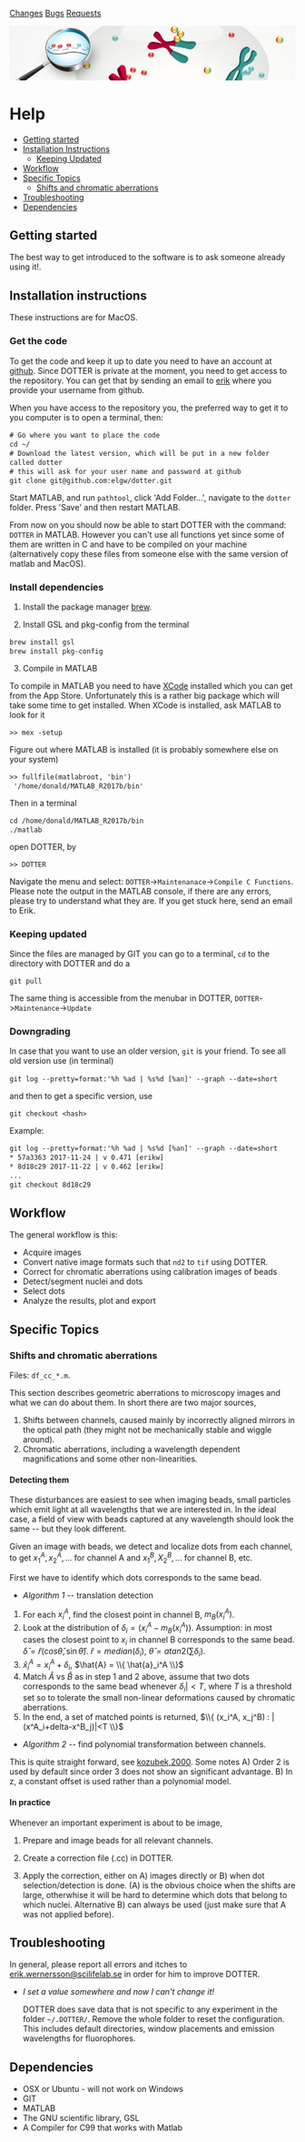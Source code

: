 <link rel="stylesheet" href="style.css">

<!--
<script src='https://cdnjs.cloudflare.com/ajax/libs/mathjax/2.7.0/MathJax.js?config=TeX-MML-AM_CHTML'>
</script>

<script type="text/x-mathjax-config">
  MathJax.Hub.Config({tex2jax: {inlineMath: [['$','$'], ['\\(','\\)']]}});
</script>
-->

[Changes](README.md)
[Bugs](BUGS.md)
[Requests](REQUESTS.md)

![DOTTER LOGO](logo_758.jpg)

# Help

 * [Getting started](#GettingStarted)
 * [Installation Instructions](#Installation)
   * [Keeping Updated](#KeepingUpdated) 
 * [Workflow](#Workflow)
 * [Specific Topics](#SpecificTopics)
   * [Shifts and chromatic aberrations](#ShiftsCorrections)
 * [Troubleshooting](#Troubleshooting)
 * [Dependencies](#Dependencies)

<a name="GettingStarted"/>

## Getting started
The best way to get introduced to the software is to ask someone
already using it!.

<a name="Installation"/>

## Installation instructions

These instructions are for MacOS.

### Get the code
To get the code and keep it up to date you need to have an account at [github](http://www.github.com). Since DOTTER is private at the moment, you need to get access to the repository. You can get that by sending an email to [erik](email:erik.wernersson@gmail.com) where you provide your username from github.

When you have access to the repository you, the preferred way to get it to you computer is to open a terminal, then:
```
# Go where you want to place the code
cd ~/
# Download the latest version, which will be put in a new folder called dotter
# this will ask for your user name and password at github
git clone git@github.com:elgw/dotter.git
```

Start MATLAB, and run `pathtool`, click 'Add Folder...', navigate to the `dotter` folder. Press 'Save' and then restart MATLAB.

From now on you should now be able to start
DOTTER with the command: `DOTTER` in MATLAB. However you can't use all functions yet since some of them are written in C and have to be compiled on your machine (alternatively copy these files from someone else with the same version of matlab and MacOS).


### Install dependencies

1. Install the package manager [brew](https://brew.sh/).

2. Install GSL and pkg-config from the terminal
  ```
  brew install gsl
  brew install pkg-config
  ```

3. Compile in MATLAB

To compile in MATLAB you need to have [XCode](https://developer.apple.com/xcode/) installed which you can get from the App Store. Unfortunately this is a rather big package which will take some time to get installed. When XCode is installed, ask MATLAB to look for it
```
>> mex -setup
```

Figure out where MATLAB is installed (it is probably somewhere else on your system)
```
>> fullfile(matlabroot, 'bin')
 '/home/donald/MATLAB_R2017b/bin'
```

Then in a terminal
```
cd /home/donald/MATLAB_R2017b/bin
./matlab
```

open DOTTER, by
```
>> DOTTER
```
Navigate the menu and select: `DOTTER`->`Maintenanace`->`Compile C Functions`. Please note the output in the MATLAB console, if there are any errors, please try to understand what they are. If you get stuck here, send an email to Erik.


<a name="KeepingUpdated" />

### Keeping updated
Since the files are managed by GIT you can go to a terminal, `cd` to
the directory with DOTTER and do a

```
git pull
```

The same thing is accessible from the menubar in DOTTER,
`DOTTER`->`Maintenance`->`Update`

### Downgrading
In case that you want to use an older version, `git` is your friend.
To see all old version use (in terminal)

``
git log --pretty=format:'%h %ad | %s%d [%an]' --graph --date=short 
``

and then to get a specific version, use

```
git checkout <hash>
```

Example:

```
git log --pretty=format:'%h %ad | %s%d [%an]' --graph --date=short
* 57a3363 2017-11-24 | v 0.471 [erikw]
* 8d18c29 2017-11-22 | v 0.462 [erikw]
...
git checkout 8d18c29

```

<a name="Workflow"/>

## Workflow

The general workflow is this:

 * Acquire images
 * Convert native image formats such that `nd2` to `tif` using DOTTER.
 * Correct for chromatic aberrations using calibration images of beads
 * Detect/segment nuclei and dots
 * Select dots
 * Analyze the results, plot and export

<a name="SpecificTopics"/>

## Specific Topics

<a name="ShiftsCorrections"/>

### Shifts and chromatic aberrations

Files: `df_cc_*.m`.

This section describes geometric aberrations to microscopy images and what we
can do about them. In short there are two major sources, 

 1. Shifts between channels, caused mainly by incorrectly aligned
    mirrors in the optical path (they might not be mechanically
stable and wiggle around).
 2. Chromatic aberrations, including a wavelength dependent
    magnifications and some other non-linearities.

#### Detecting them

These disturbances are easiest to see when imaging beads, small
particles which emit light at all wavelengths that we are interested
in. In the ideal case, a field of view with beads captured at any
wavelength should look the same -- but they look different.

Given an image with beads, we detect and localize dots from each
channel, to get $x_1^A, x_2^A, ...$ for channel A and $x_1^B, X_2^B,
...$ for channel B, etc.

First we have to identify which dots corresponds to the same bead.

 * _Algorithm 1_ -- translation detection
 1. For each $x_i^A$, find the closest point in channel B,
    $m_B(x_i^A)$.
 2. Look at the distribution of $\delta_i = (x_i^A-m_B(x_i^A))$. Assumption: in
    most cases the closest point to $x_i$ in channel B corresponds to
the same bead. $\hat{\delta} = \hat{r}
(cos \hat{\theta},\sin \hat{\theta})$.
$\hat{r}=median(\delta_i)$, $\hat{\theta} = atan2(\sum\delta_i)$.
3. $\hat{x}_i^A = x_i^A + \delta_i$, $\hat{A} = \\{ \hat{a}_i^A
   \\}$
4. Match $\hat{A}$ vs $\hat{B}$ as in step 1 and 2 above, assume that
   two dots corresponds to the same bead whenever $\delta_i|<T$,
where $T$ is a threshold set so to tolerate the small non-linear
deformations caused by chromatic aberrations.
5. In the end, a set of matched points is returned, $\\{ (x_i^A,
   x_j^B) : |(x^A_i+delta-x^B_j)|<T \\}$

 * _Algorithm 2_ -- find polynomial transformation between channels.

 This is quite straight forward, see
[kozubek,2000](http://dx.doi.org/10.1046/j.1365-2818.2000.00754.x).
Some notes A) Order 2 is used by default since order 3 does not show
an significant advantage. B) In z, a constant offset is used rather
than a polynomial model. 

#### In practice

Whenever an important experiment is about to be image,
 1. Prepare and image beads for all relevant channels.
 2. Create a correction file (.cc) in DOTTER.

 3. Apply the correction, either on A) images directly or B) when dot
    selection/detection is done. (A) is the obvious choice when the
shifts are large, otherwhise it will be hard to determine which dots
that belong to which nuclei. Alternative B) can always be used (just
make sure that A was not applied before).


<a name="Troubleshooting"/>

## Troubleshooting

In general, please report all errors and itches to
<erik.wernersson@scilifelab.se> in order for him to
improve DOTTER.

 * _I set a value somewhere and now I can't change it!_

   DOTTER does save data that is not specific to any experiment in the
   folder `~/.DOTTER/`. Remove the whole folder to reset the
configuration. This includes default directories, window placements
and emission wavelengths for fluorophores.


<a name="Dependencies"/>

## Dependencies
* OSX or Ubuntu - will not work on Windows
* GIT
* MATLAB
* The GNU scientific library, GSL
* A Compiler for C99 that works with Matlab

